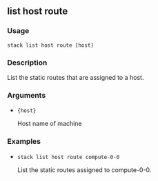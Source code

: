 ## list host route

### Usage

`stack list host route [host]`

### Description


List the static routes that are assigned to a host.



### Arguments

* `{host}`

   Host name of machine


### Examples

* `stack list host route compute-0-0`

   List the static routes assigned to compute-0-0.



